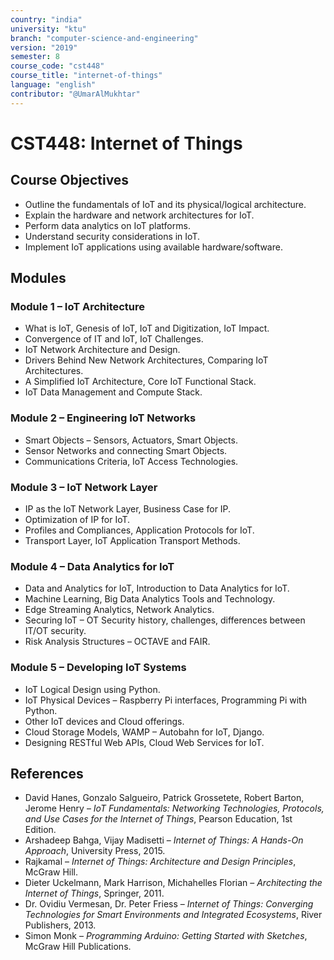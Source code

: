 ```yaml
---
country: "india"
university: "ktu"
branch: "computer-science-and-engineering"
version: "2019"
semester: 8
course_code: "cst448"
course_title: "internet-of-things"
language: "english"
contributor: "@UmarAlMukhtar"
---
```


# CST448: Internet of Things  

## Course Objectives  
* Outline the fundamentals of IoT and its physical/logical architecture.  
* Explain the hardware and network architectures for IoT.  
* Perform data analytics on IoT platforms.  
* Understand security considerations in IoT.  
* Implement IoT applications using available hardware/software.  

## Modules  

### Module 1 – IoT Architecture  
* What is IoT, Genesis of IoT, IoT and Digitization, IoT Impact.  
* Convergence of IT and IoT, IoT Challenges.  
* IoT Network Architecture and Design.  
* Drivers Behind New Network Architectures, Comparing IoT Architectures.  
* A Simplified IoT Architecture, Core IoT Functional Stack.  
* IoT Data Management and Compute Stack.  

### Module 2 – Engineering IoT Networks  
* Smart Objects – Sensors, Actuators, Smart Objects.  
* Sensor Networks and connecting Smart Objects.  
* Communications Criteria, IoT Access Technologies.  

### Module 3 – IoT Network Layer  
* IP as the IoT Network Layer, Business Case for IP.  
* Optimization of IP for IoT.  
* Profiles and Compliances, Application Protocols for IoT.  
* Transport Layer, IoT Application Transport Methods.  

### Module 4 – Data Analytics for IoT  
* Data and Analytics for IoT, Introduction to Data Analytics for IoT.  
* Machine Learning, Big Data Analytics Tools and Technology.  
* Edge Streaming Analytics, Network Analytics.  
* Securing IoT – OT Security history, challenges, differences between IT/OT security.  
* Risk Analysis Structures – OCTAVE and FAIR.  

### Module 5 – Developing IoT Systems  
* IoT Logical Design using Python.  
* IoT Physical Devices – Raspberry Pi interfaces, Programming Pi with Python.  
* Other IoT devices and Cloud offerings.  
* Cloud Storage Models, WAMP – Autobahn for IoT, Django.  
* Designing RESTful Web APIs, Cloud Web Services for IoT.  

## References  
* David Hanes, Gonzalo Salgueiro, Patrick Grossetete, Robert Barton, Jerome Henry – *IoT Fundamentals: Networking Technologies, Protocols, and Use Cases for the Internet of Things*, Pearson Education, 1st Edition.  
* Arshadeep Bahga, Vijay Madisetti – *Internet of Things: A Hands-On Approach*, University Press, 2015.  
* Rajkamal – *Internet of Things: Architecture and Design Principles*, McGraw Hill.  
* Dieter Uckelmann, Mark Harrison, Michahelles Florian – *Architecting the Internet of Things*, Springer, 2011.  
* Dr. Ovidiu Vermesan, Dr. Peter Friess – *Internet of Things: Converging Technologies for Smart Environments and Integrated Ecosystems*, River Publishers, 2013.  
* Simon Monk – *Programming Arduino: Getting Started with Sketches*, McGraw Hill Publications.  
